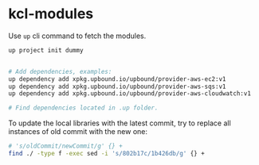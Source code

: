 # kcl-modules

Use `up` cli command to fetch the modules.

```bash
up project init dummy


# Add dependencies, examples:
up dependency add xpkg.upbound.io/upbound/provider-aws-ec2:v1
up dependency add xpkg.upbound.io/upbound/provider-aws-sqs:v1
up dependency add xpkg.upbound.io/upbound/provider-aws-cloudwatch:v1

# Find dependencies located in .up folder.
```

To update the local libraries with the latest commit, try to replace all
instances of old commit with the new one:

```bash
# 's/oldCommit/newCommit/g' {} +
find ./ -type f -exec sed -i 's/802b17c/1b426db/g' {} +
```